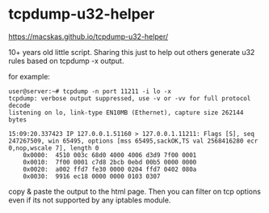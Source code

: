 # tcpdump-u32-helper

https://macskas.github.io/tcpdump-u32-helper/

10+ years old little script. Sharing this just to help out others generate u32 rules based on tcpdump -x output.

for example:
```
user@server:~# tcpdump -n port 11211 -i lo -x
tcpdump: verbose output suppressed, use -v or -vv for full protocol decode
listening on lo, link-type EN10MB (Ethernet), capture size 262144 bytes

15:09:20.337423 IP 127.0.0.1.51160 > 127.0.0.1.11211: Flags [S], seq 247267509, win 65495, options [mss 65495,sackOK,TS val 2568416280 ecr 0,nop,wscale 7], length 0
	0x0000:  4510 003c 68d0 4000 4006 d3d9 7f00 0001
	0x0010:  7f00 0001 c7d8 2bcb 0ebd 00b5 0000 0000
	0x0020:  a002 ffd7 fe30 0000 0204 ffd7 0402 080a
	0x0030:  9916 ec18 0000 0000 0103 0307
```

copy & paste the output to the html page. Then you can filter on tcp options even if its not supported by any iptables module.

